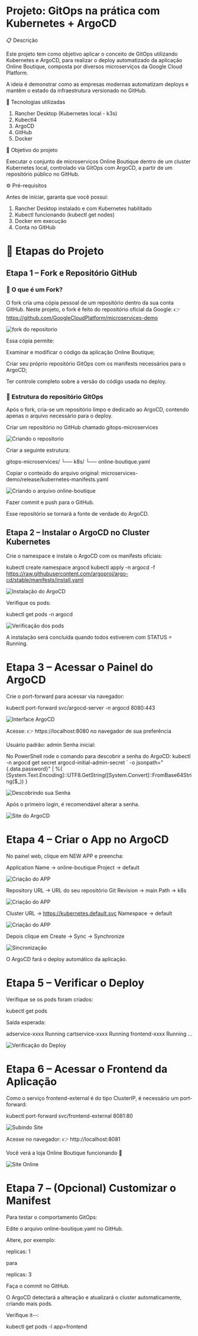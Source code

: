 # Projeto: GitOps na prática com Kubernetes + ArgoCD
📋 Descrição

Este projeto tem como objetivo aplicar o conceito de GitOps utilizando Kubernetes e ArgoCD, para realizar o deploy automatizado da aplicação Online Boutique, composta por diversos microserviços da Google Cloud Platform.

A ideia é demonstrar como as empresas modernas automatizam deploys e mantêm o estado da infraestrutura versionado no GitHub.

🧱 Tecnologias utilizadas

1. Rancher Desktop (Kubernetes local - k3s)
2. Kubectl4
3. ArgoCD
4. GitHub
5. Docker

🎯 Objetivo do projeto

Executar o conjunto de microserviços Online Boutique dentro de um cluster Kubernetes local, controlado via GitOps com ArgoCD, a partir de um repositório público no GitHub.

⚙️ Pré-requisitos

Antes de iniciar, garanta que você possui:

1. Rancher Desktop instalado e com Kubernetes habilitado
2. Kubectl funcionando (kubectl get nodes)
3. Docker em execução
4. Conta no GitHub

# 🚀 Etapas do Projeto
## Etapa 1 – Fork e Repositório GitHub
### 📘 O que é um Fork?

O fork cria uma cópia pessoal de um repositório dentro da sua conta GitHub.
Neste projeto, o fork é feito do repositório oficial da Google:
👉 https://github.com/GoogleCloudPlatform/microservices-demo

![fork do repositorio](/images/fork.png)

Essa cópia permite:

Examinar e modificar o código da aplicação Online Boutique;

Criar seu próprio repositório GitOps com os manifests necessários para o ArgoCD;

Ter controle completo sobre a versão do código usada no deploy.

### 🧩 Estrutura do repositório GitOps

Após o fork, cria-se um repositório limpo e dedicado ao ArgoCD, contendo apenas o arquivo necessário para o deploy.

Criar um repositório no GitHub chamado gitops-microservices

![Criando o repositorio](/images/repositorio.png)

Criar a seguinte estrutura:

gitops-microservices/
└── k8s/
    └── online-boutique.yaml


Copiar o conteúdo do arquivo original:
microservices-demo/release/kubernetes-manifests.yaml

![Criando o arquivo online-boutique](/images/online-boutique.png)

Fazer commit e push para o GitHub.

Esse repositório se tornará a fonte de verdade do ArgoCD.

## Etapa 2 – Instalar o ArgoCD no Cluster Kubernetes

Crie o namespace e instale o ArgoCD com os manifests oficiais:

kubectl create namespace argocd
kubectl apply -n argocd -f https://raw.githubusercontent.com/argoproj/argo-cd/stable/manifests/install.yaml

![Instalação do ArgoCD](/images/argo.png)

Verifique os pods:

kubectl get pods -n argocd

![Verificação dos pods](/images/pods.png)

A instalação será concluída quando todos estiverem com STATUS = Running.

# Etapa 3 – Acessar o Painel do ArgoCD

Crie o port-forward para acessar via navegador:

kubectl port-forward svc/argocd-server -n argocd 8080:443

![Interface ArgoCD](/images/interface.png)

Acesse:
👉 https://localhost:8080 no navegador de sua preferência

Usuário padrão: admin
Senha inicial:

No PowerShell rode o comando para descobrir a senha do ArgoCD:
kubectl -n argocd get secret argocd-initial-admin-secret `
 -o jsonpath="{.data.password}" | %{ [System.Text.Encoding]::UTF8.GetString([System.Convert]::FromBase64String($_)) }

![Descobrindo sua Senha](/images/senha.png)

Após o primeiro login, é recomendável alterar a senha.

![Site do ArgoCD](/images/navegador.png)

# Etapa 4 – Criar o App no ArgoCD

No painel web, clique em NEW APP e preencha:

Application Name -> online-boutique
Project	         -> default

![Criação do APP](/images/p1.png)

Repository URL -> URL do seu repositório Git
Revision	   -> main
Path	       -> k8s

![Criação do APP](/images/p2.png)

Cluster URL	-> https://kubernetes.default.svc
Namespace	-> default

![Criação do APP](/images/p3.png)

Depois clique em Create → Sync → Synchronize

![Sincronização](/images/sync.png)

O ArgoCD fará o deploy automático da aplicação.

# Etapa 5 – Verificar o Deploy

Verifique se os pods foram criados:

kubectl get pods

Saída esperada:

adservice-xxxx                 Running
cartservice-xxxx               Running
frontend-xxxx                  Running
...

![Verificação do Deploy](/images/deploy.png)

# Etapa 6 – Acessar o Frontend da Aplicação

Como o serviço frontend-external é do tipo ClusterIP, é necessário um port-forward:

kubectl port-forward svc/frontend-external 8081:80

![Subindo Site](/images/subindo.png)


Acesse no navegador:
👉 http://localhost:8081

Você verá a loja Online Boutique funcionando 🎉

![Site Online](/images/site.png)

# Etapa 7 – (Opcional) Customizar o Manifest

Para testar o comportamento GitOps:

Edite o arquivo online-boutique.yaml no GitHub.

Altere, por exemplo:

replicas: 1

para

replicas: 3

Faça o commit no GitHub.

O ArgoCD detectará a alteração e atualizará o cluster automaticamente, criando mais pods.

Verifique it--:

kubectl get pods -l app=frontend



